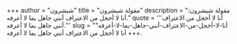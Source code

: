 +++
author = "شيشرون"
title = "مقولة شيشرون"
description = "مقولة شيشرون: أنا لا أخجل من الاعتراف أنني جاهل بما لا أعرفه."
quote = '''أنا لا أخجل من الاعتراف أنني جاهل بما لا أعرفه.''' 
slug = "أنا-لا-أخجل-من-الاعتراف-أنني-جاهل-بما-لا-أعرفه"
+++
أنا لا أخجل من الاعتراف أنني جاهل بما لا أعرفه.
